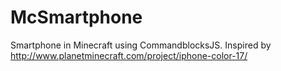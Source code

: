 McSmartphone
============

Smartphone in Minecraft using CommandblocksJS. Inspired by http://www.planetminecraft.com/project/iphone-color-17/
